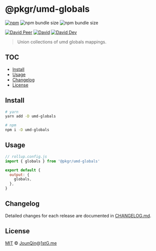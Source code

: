 # @pkgr/umd-globals

[![npm](https://img.shields.io/npm/v/@pkgr/umd-globals.svg)](https://www.npmjs.com/package/@pkgr/umd-globals)
![npm bundle size](https://img.shields.io/bundlephobia/min/@pkgr/umd-globals)
![npm bundle size](https://img.shields.io/bundlephobia/minzip/@pkgr/umd-globals)

[![David Peer](https://img.shields.io/david/peer/rx-ts/pkgr.svg?path=packages/umd-globals)](https://david-dm.org/rx-ts/pkgr?path=packages/umd-globals&type=peer)
[![David](https://img.shields.io/david/rx-ts/pkgr.svg?path=packages/umd-globals)](https://david-dm.org/rx-ts/pkgr?path=packages/umd-globals)
[![David Dev](https://img.shields.io/david/dev/rx-ts/pkgr.svg?path=packages/umd-globals)](https://david-dm.org/rx-ts/pkgr?path=packages/umd-globals&type=dev)

> Union collections of umd globals mappings.

## TOC <!-- omit in toc -->

- [Install](#install)
- [Usage](#usage)
- [Changelog](#changelog)
- [License](#license)

## Install

```sh
# yarn
yarn add -D umd-globals

# npm
npm i -D umd-globals
```

## Usage

```js
// rollup.config.js
import { globals } from '@pkgr/umd-globals'

export default {
  output: {
    globals,
  },
}
```

## Changelog

Detailed changes for each release are documented in [CHANGELOG.md](./CHANGELOG.md).

## License

[MIT][] © [JounQin][]@[1stG.me][]

[1stg.me]: https://www.1stg.me
[jounqin]: https://GitHub.com/JounQin
[mit]: http://opensource.org/licenses/MIT
